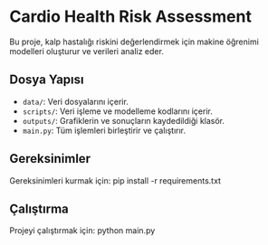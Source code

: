 # Cardio Health Risk Assessment

Bu proje, kalp hastalığı riskini değerlendirmek için makine öğrenimi modelleri oluşturur ve verileri analiz eder.

## Dosya Yapısı

- `data/`: Veri dosyalarını içerir.
- `scripts/`: Veri işleme ve modelleme kodlarını içerir.
- `outputs/`: Grafiklerin ve sonuçların kaydedildiği klasör.
- `main.py`: Tüm işlemleri birleştirir ve çalıştırır.

## Gereksinimler

Gereksinimleri kurmak için:
pip install -r requirements.txt


## Çalıştırma

Projeyi çalıştırmak için:
python main.py

